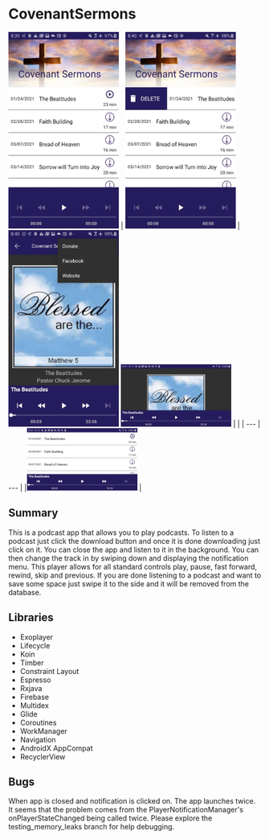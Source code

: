 # CovenantSermons

<img src="app/src/main/res/drawable/github_portrait_list_play.jpg" width=220> |
<img src="app/src/main/res/drawable/github_portrait_list_delete.jpg" width=220> |
<img src="app/src/main/res/drawable/github_portrait_detail_menu.jpg" width=220>
<img src="app/src/main/res/drawable/github_landscape_detail.jpg" width=220> | |
| ---      | ---       |
|<img src="app/src/main/res/drawable/github_landscape_list.jpg" width=220> |

## Summary

This is a podcast app that allows you to play podcasts. To listen to a podcast just click the download button and once it is done downloading just click on it. You can close the app and listen to it in the background. You can then change the track in by swiping down and displaying the notification menu. This player allows for all standard controls play, pause, fast forward, rewind, skip and previous. If you are done listening to a podcast and want to save some space just swipe it to the side and it will be removed from the database.

## Libraries

- Exoplayer
- Lifecycle
- Koin
- Timber
- Constraint Layout
- Espresso
- Rxjava
- Firebase
- Multidex
- Glide
- Coroutines
- WorkManager
- Navigation
- AndroidX AppCompat
- RecyclerView

## Bugs

When app is closed and notification is clicked on. The app launches twice. It seems that the problem comes from the PlayerNotificationManager's onPlayerStateChanged being called twice. Please explore the testing_memory_leaks branch for help debugging. 
